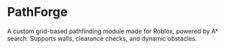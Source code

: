 # PathForge
A custom grid-based pathfinding module made for Roblox, powered by A* search. Supports walls, clearance checks, and dynamic obstacles.
